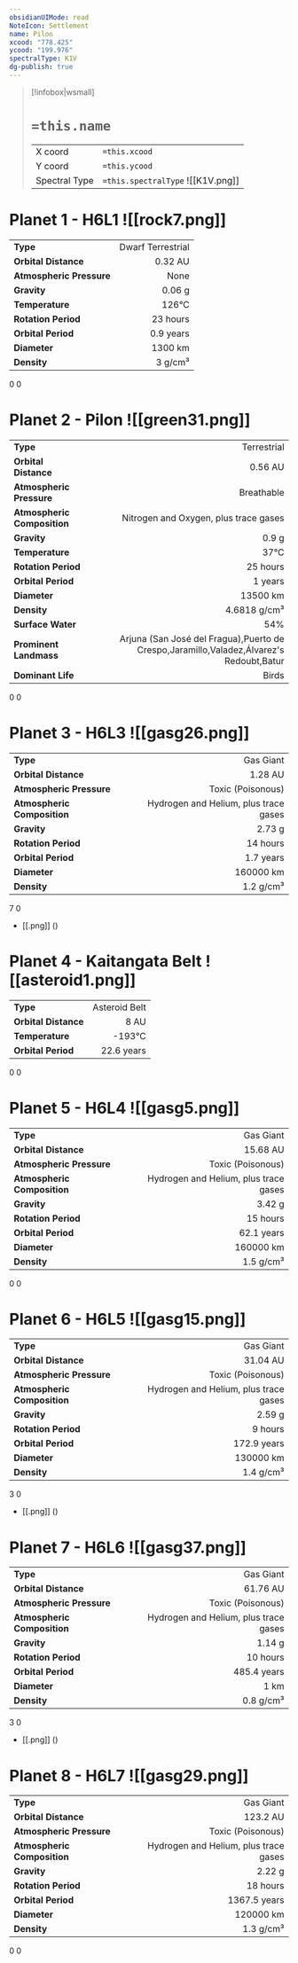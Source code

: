 ```yaml
---
obsidianUIMode: read
NoteIcon: Settlement
name: Pilon
xcood: "778.425"
ycood: "199.976"
spectralType: K1V
dg-publish: true
---
```

> [!infobox|wsmall]
> # `=this.name`
> | | |
> | - | - |
> | X coord | `=this.xcood` |
> | Y coord| `=this.ycood` |
> | Spectral Type | `=this.spectralType` ![[K1V.png]] |

# Planet 1 - H6L1 ![[rock7.png]]
|                             |                           |
| --------------------------- | -------------------------:|
| **Type**                    |             Dwarf Terrestrial |
| **Orbital Distance**        |   0.32 AU |
| **Atmospheric Pressure**    |       None |
| **Gravity**                 |        0.06 g |
| **Temperature**             |    126°C |
| **Rotation Period**         |  23 hours |
| **Orbital Period** | 0.9 years |
| **Diameter**                |      1300 km | 
| **Density**                 |    3 g/cm³ |



0
0



# Planet 2 - Pilon ![[green31.png]]
|                             |                           |
| --------------------------- | -------------------------:|
| **Type**                    |             Terrestrial |
| **Orbital Distance**        |   0.56 AU |
| **Atmospheric Pressure**    |       Breathable |
| **Atmospheric Composition** |      Nitrogen and Oxygen, plus trace gases |
| **Gravity**                 |        0.9 g |
| **Temperature**             |    37°C |
| **Rotation Period**         |  25 hours |
| **Orbital Period** | 1 years |
| **Diameter**                |      13500 km | 
| **Density**                 |    4.6818 g/cm³ |
| **Surface Water**           |           54% | 
| **Prominent Landmass**      |         Arjuna (San José del Fragua),Puerto de Crespo,Jaramillo,Valadez,Álvarez's Redoubt,Batur | 
| **Dominant Life**           |         Birds |



0
0



# Planet 3 - H6L3 ![[gasg26.png]]
|                             |                           |
| --------------------------- | -------------------------:|
| **Type**                    |             Gas Giant |
| **Orbital Distance**        |   1.28 AU |
| **Atmospheric Pressure**    |       Toxic (Poisonous) |
| **Atmospheric Composition** |      Hydrogen and Helium, plus trace gases |
| **Gravity**                 |        2.73 g |
| **Rotation Period**         |  14 hours |
| **Orbital Period** | 1.7 years |
| **Diameter**                |      160000 km | 
| **Density**                 |    1.2 g/cm³ |



7
0

- [[.png]]  ()

# Planet 4 - Kaitangata Belt ![[asteroid1.png]]
|                             |                           |
| --------------------------- | -------------------------:|
| **Type**                    |             Asteroid Belt |
| **Orbital Distance**        |   8 AU |
| **Temperature**             |    -193°C |
| **Orbital Period** | 22.6 years |



0
0



# Planet 5 - H6L4 ![[gasg5.png]]
|                             |                           |
| --------------------------- | -------------------------:|
| **Type**                    |             Gas Giant |
| **Orbital Distance**        |   15.68 AU |
| **Atmospheric Pressure**    |       Toxic (Poisonous) |
| **Atmospheric Composition** |      Hydrogen and Helium, plus trace gases |
| **Gravity**                 |        3.42 g |
| **Rotation Period**         |  15 hours |
| **Orbital Period** | 62.1 years |
| **Diameter**                |      160000 km | 
| **Density**                 |    1.5 g/cm³ |



0
0



# Planet 6 - H6L5 ![[gasg15.png]]
|                             |                           |
| --------------------------- | -------------------------:|
| **Type**                    |             Gas Giant |
| **Orbital Distance**        |   31.04 AU |
| **Atmospheric Pressure**    |       Toxic (Poisonous) |
| **Atmospheric Composition** |      Hydrogen and Helium, plus trace gases |
| **Gravity**                 |        2.59 g |
| **Rotation Period**         |  9 hours |
| **Orbital Period** | 172.9 years |
| **Diameter**                |      130000 km | 
| **Density**                 |    1.4 g/cm³ |



3
0

- [[.png]]  ()

# Planet 7 - H6L6 ![[gasg37.png]]
|                             |                           |
| --------------------------- | -------------------------:|
| **Type**                    |             Gas Giant |
| **Orbital Distance**        |   61.76 AU |
| **Atmospheric Pressure**    |       Toxic (Poisonous) |
| **Atmospheric Composition** |      Hydrogen and Helium, plus trace gases |
| **Gravity**                 |        1.14 g |
| **Rotation Period**         |  10 hours |
| **Orbital Period** | 485.4 years |
| **Diameter**                |      1 km | 
| **Density**                 |    0.8 g/cm³ |



3
0

- [[.png]]  ()

# Planet 8 - H6L7 ![[gasg29.png]]
|                             |                           |
| --------------------------- | -------------------------:|
| **Type**                    |             Gas Giant |
| **Orbital Distance**        |   123.2 AU |
| **Atmospheric Pressure**    |       Toxic (Poisonous) |
| **Atmospheric Composition** |      Hydrogen and Helium, plus trace gases |
| **Gravity**                 |        2.22 g |
| **Rotation Period**         |  18 hours |
| **Orbital Period** | 1367.5 years |
| **Diameter**                |      120000 km | 
| **Density**                 |    1.3 g/cm³ |



0
0



